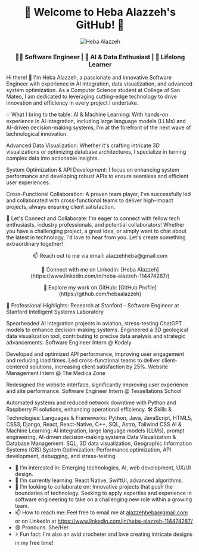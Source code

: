 <div align="center">
  <h1>🚀 Welcome to Heba Alazzeh's GitHub! 🌟</h1>
</div>
<p align="center">
  <img src="https://img.shields.io/badge/-Research%20at%20Stanford%20%7C%20Software%20Engineer%20Intern%20%40%20Kodely%20%7C%20AI%20Integration%20%7C%20Data%20Visualization-blue?style=for-the-badge" alt="Heba Alazzeh">
</p>
<div align="center">
  <h3>👩‍💻 Software Engineer | 🎨 AI & Data Enthusiast | 🌱 Lifelong Learner</h3>
</div>
Hi there! 👋
I'm Heba Alazzeh, a passionate and innovative Software Engineer with experience in AI integration, data visualization, and advanced system optimization. As a Computer Science student at College of San Mateo, I am dedicated to leveraging cutting-edge technology to drive innovation and efficiency in every project I undertake.

💡 What I bring to the table:
AI & Machine Learning: With hands-on experience in AI integration, including large language models (LLMs) and AI-driven decision-making systems, I’m at the forefront of the next wave of technological innovation.

Advanced Data Visualization: Whether it's crafting intricate 3D visualizations or optimizing database architectures, I specialize in turning complex data into actionable insights.

System Optimization & API Development: I focus on enhancing system performance and developing robust APIs to ensure seamless and efficient user experiences.

Cross-Functional Collaboration: A proven team player, I've successfully led and collaborated with cross-functional teams to deliver high-impact projects, always ensuring client satisfaction.

🌟 Let's Connect and Collaborate:
I'm eager to connect with fellow tech enthusiasts, industry professionals, and potential collaborators! Whether you have a challenging project, a great idea, or simply want to chat about the latest in technology, I'd love to hear from you. Let's create something extraordinary together!

<div align="center">
  <p>📫 Reach out to me via email: alazzehheba@gmail.com</p>
  <p>🔗 Connect with me on LinkedIn: [Heba Alazzeh](https://www.linkedin.com/in/heba-alazzeh-114474287/)</p>
  <p>💼 Explore my work on GitHub: [GitHub Profile](https://github.com/hebaalazzeh)</p>
</div>
📌 Professional Highlights:
Research at Stanford - Software Engineer at Stanford Intelligent Systems Laboratory

Spearheaded AI integration projects in aviation, stress-testing ChatGPT models to enhance decision-making systems.
Engineered a 3D geological data visualization tool, contributing to precise data analysis and strategic advancements.
Software Engineer Intern @ Kodely

Developed and optimized API performance, improving user engagement and reducing load times.
Led cross-functional teams to deliver client-centered solutions, increasing client satisfaction by 25%.
Website Management Intern @ The Medica Zone

Redesigned the website interface, significantly improving user experience and site performance.
Software Engineer Intern @ Tessellations School

Automated systems and reduced network downtime with Python and Raspberry Pi solutions, enhancing operational efficiency.
🛠 Skills & Technologies:
Languages & Frameworks: Python, Java, JavaScript, HTML5, CSS3, Django, React, React-Native, C++, SQL, Astro, Tailwind CSS
AI & Machine Learning: AI integration, large language models (LLMs), prompt engineering, AI-driven decision-making systems
Data Visualization & Database Management: SQL, 3D data visualization, Geographic Information Systems (GIS)
System Optimization: Performance optimization, API development, debugging, and stress-testing

- 👀 I’m interested in: Emerging technologies, AI, web development, UX/UI design.
- 🌱 I’m currently learning: React Native, SwiftUI, advanced algorithms.
- 💞️ I’m looking to collaborate on: Innovative projects that push the boundaries of technology. Seeking to apply expertise and experience in software engineering to take on a challenging new role within a growing team.
- 📫 How to reach me: Feel free to email me at alazzehheba@gmail.com or on LinkedIn at https://www.linkedin.com/in/heba-alazzeh-114474287/
- 😄 Pronouns: She/Her
- ⚡ Fun fact: I'm also an avid crocheter and love creating intricate designs in my free time!
